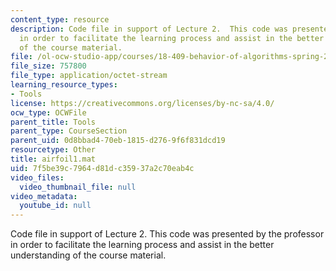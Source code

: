 ```yaml
---
content_type: resource
description: Code file in support of Lecture 2.  This code was presented by the professor
  in order to facilitate the learning process and assist in the better understanding
  of the course material.
file: /ol-ocw-studio-app/courses/18-409-behavior-of-algorithms-spring-2002/7f5be39c7964d81dc35937a2c70eab4c_airfoil1.mat
file_size: 757800
file_type: application/octet-stream
learning_resource_types:
- Tools
license: https://creativecommons.org/licenses/by-nc-sa/4.0/
ocw_type: OCWFile
parent_title: Tools
parent_type: CourseSection
parent_uid: 0d8bbad4-70eb-1815-d276-9f6f831dcd19
resourcetype: Other
title: airfoil1.mat
uid: 7f5be39c-7964-d81d-c359-37a2c70eab4c
video_files:
  video_thumbnail_file: null
video_metadata:
  youtube_id: null
---
```

Code file in support of Lecture 2.  This code was presented by the professor in order to facilitate the learning process and assist in the better understanding of the course material.